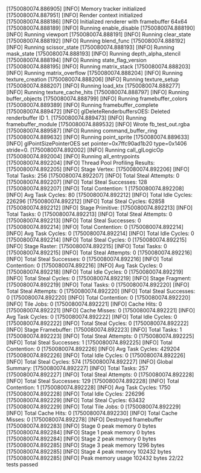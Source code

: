 [1750080074.886905] [INFO] Memory tracker initialized
[1750080074.887951] [INFO] Render context initialized
[1750080074.888186] [INFO] Initialized renderer with framebuffer 64x64
[1750080074.888189] [INFO] Running enable_disable
[1750080074.888190] [INFO] Running viewport
[1750080074.888191] [INFO] Running clear_state
[1750080074.888192] [INFO] Running blend_func
[1750080074.888192] [INFO] Running scissor_state
[1750080074.888193] [INFO] Running mask_state
[1750080074.888193] [INFO] Running depth_alpha_stencil
[1750080074.888194] [INFO] Running state_flag_version
[1750080074.888195] [INFO] Running matrix_stack
[1750080074.888203] [INFO] Running matrix_overflow
[1750080074.888204] [INFO] Running texture_creation
[1750080074.888206] [INFO] Running texture_setup
[1750080074.888207] [INFO] Running load_ktx
[1750080074.888277] [INFO] Running texture_cache_hits
[1750080074.888797] [INFO] Running buffer_objects
[1750080074.888799] [INFO] Running framebuffer_colors
[1750080074.889389] [INFO] Running framebuffer_complete
[1750080074.889472] [INFO] glDeleteRenderbuffersOES: Deleted renderbuffer ID 1.
[1750080074.889473] [INFO] Running framebuffer_module
[1750080074.889532] [INFO] Wrote fb_test_out.rgba
[1750080074.889587] [INFO] Running command_buffer_ring
[1750080074.889632] [INFO] Running point_sprite
[1750080074.889633] [INFO] glPointSizePointerOES set pointer=0x7ffc90ad1b20 type=0x1406 stride=0.
[1750080074.892002] [INFO] Running call_glLogicOp
[1750080074.892004] [INFO] Running all_entrypoints
[1750080074.892204] [INFO] Thread Pool Profiling Results:
[1750080074.892205] [INFO] Stage Vertex:
[1750080074.892206] [INFO]   Total Tasks: 256
[1750080074.892207] [INFO]   Total Steal Attempts: 0
[1750080074.892207] [INFO]   Total Steal Successes: 128
[1750080074.892207] [INFO]   Total Contention: 1
[1750080074.892208] [INFO]   Avg Task Cycles: 80
[1750080074.892212] [INFO]   Total Idle Cycles: 226296
[1750080074.892212] [INFO]   Total Steal Cycles: 62858
[1750080074.892212] [INFO] Stage Primitive:
[1750080074.892213] [INFO]   Total Tasks: 0
[1750080074.892213] [INFO]   Total Steal Attempts: 0
[1750080074.892213] [INFO]   Total Steal Successes: 0
[1750080074.892214] [INFO]   Total Contention: 0
[1750080074.892214] [INFO]   Avg Task Cycles: 0
[1750080074.892214] [INFO]   Total Idle Cycles: 0
[1750080074.892214] [INFO]   Total Steal Cycles: 0
[1750080074.892215] [INFO] Stage Raster:
[1750080074.892215] [INFO]   Total Tasks: 0
[1750080074.892215] [INFO]   Total Steal Attempts: 0
[1750080074.892216] [INFO]   Total Steal Successes: 0
[1750080074.892216] [INFO]   Total Contention: 0
[1750080074.892216] [INFO]   Avg Task Cycles: 0
[1750080074.892218] [INFO]   Total Idle Cycles: 0
[1750080074.892219] [INFO]   Total Steal Cycles: 0
[1750080074.892219] [INFO] Stage Fragment:
[1750080074.892219] [INFO]   Total Tasks: 0
[1750080074.892220] [INFO]   Total Steal Attempts: 0
[1750080074.892220] [INFO]   Total Steal Successes: 0
[1750080074.892220] [INFO]   Total Contention: 0
[1750080074.892220] [INFO]   Tile Jobs: 0
[1750080074.892221] [INFO]   Cache Hits: 0
[1750080074.892221] [INFO]   Cache Misses: 0
[1750080074.892221] [INFO]   Avg Task Cycles: 0
[1750080074.892222] [INFO]   Total Idle Cycles: 0
[1750080074.892222] [INFO]   Total Steal Cycles: 0
[1750080074.892222] [INFO] Stage Framebuffer:
[1750080074.892223] [INFO]   Total Tasks: 1
[1750080074.892223] [INFO]   Total Steal Attempts: 0
[1750080074.892225] [INFO]   Total Steal Successes: 1
[1750080074.892225] [INFO]   Total Contention: 0
[1750080074.892226] [INFO]   Avg Task Cycles: 429204
[1750080074.892226] [INFO]   Total Idle Cycles: 0
[1750080074.892226] [INFO]   Total Steal Cycles: 574
[1750080074.892227] [INFO] Global Summary:
[1750080074.892227] [INFO]   Total Tasks: 257
[1750080074.892227] [INFO]   Total Steal Attempts: 0
[1750080074.892228] [INFO]   Total Steal Successes: 129
[1750080074.892228] [INFO]   Total Contention: 1
[1750080074.892228] [INFO]   Avg Task Cycles: 1750
[1750080074.892228] [INFO]   Total Idle Cycles: 226296
[1750080074.892229] [INFO]   Total Steal Cycles: 63432
[1750080074.892229] [INFO]   Total Tile Jobs: 0
[1750080074.892229] [INFO]   Total Cache Hits: 0
[1750080074.892230] [INFO]   Total Cache Misses: 0
[1750080074.892278] [INFO] Destroyed framebuffer
[1750080074.892283] [INFO] Stage 0 peak memory 0 bytes
[1750080074.892284] [INFO] Stage 1 peak memory 0 bytes
[1750080074.892284] [INFO] Stage 2 peak memory 0 bytes
[1750080074.892285] [INFO] Stage 3 peak memory 1296 bytes
[1750080074.892285] [INFO] Stage 4 peak memory 102432 bytes
[1750080074.892285] [INFO] Peak memory usage 102432 bytes
22/22 tests passed
